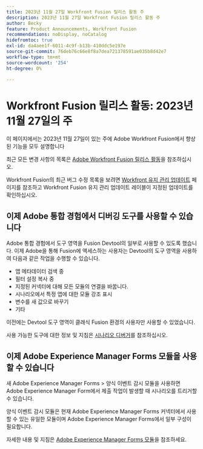 ```yaml
---
title: 2023년 11월 27일 Workfront Fusion 릴리스 활동 주
description: 2023년 11월 27일 Workfront Fusion 릴리스 활동 주
author: Becky
feature: Product Announcements, Workfront Fusion
recommendations: noDisplay, noCatalog
hidefromtoc: true
exl-id: da4aee1f-6011-4c9f-b13b-410ddc5e197e
source-git-commit: 76deb76c66e8f8a7dea721378591ae035b8d42e7
workflow-type: tm+mt
source-wordcount: '254'
ht-degree: 0%

---
```


# Workfront Fusion 릴리스 활동: 2023년 11월 27일의 주

이 페이지에서는 2023년 11월 27일이 있는 주에 Adobe Workfront Fusion에서 향상된 기능을 모두 설명합니다

최근 모든 변경 사항의 목록은 [Adobe Workfront Fusion 릴리스 활동](../../../product-announcements/product-releases/fusion-release-activity/fusion-release-activity.md)을 참조하십시오.

Workfront Fusion의 최근 버그 수정 목록을 보려면 [Workfront 유지 관리 업데이트](https://experienceleague.adobe.com/docs/workfront-known-issues/releases/current-updates.html) 페이지를 참조하고 Workfront Fusion 유지 관리 업데이트 레이블이 지정된 업데이트를 확인하십시오.

## 이제 Adobe 통합 경험에서 디버깅 도구를 사용할 수 있습니다

Adobe 통합 경험에서 도구 영역을 Fusion Devtool의 일부로 사용할 수 있도록 했습니다. 이제 Adobe을 통해 Fusion에 액세스하는 사용자는 Devtool의 도구 영역을 사용하여 다음과 같은 작업을 수행할 수 있습니다.

* 앱 메타데이터 검색 중
* 필터 설정 복사 중
* 지정된 커넥터에 대해 모든 모듈의 연결을 바꿉니다.
* 시나리오에서 특정 앱에 대한 모듈 강조 표시
* 변수를 새 값으로 바꾸기
* 기타

이전에는 Devtool 도구 영역이 클래식 Fusion 환경의 사용자만 사용할 수 있었습니다.

사용 가능한 도구에 대한 정보 및 지침은 [시나리오 디버거](/help/quicksilver/workfront-fusion/scenarios/debug-scenarios-with-dev-tool.md#tools)를 참조하십시오.

## 이제 Adobe Experience Manager Forms 모듈을 사용할 수 있습니다

새 Adobe Experience Manager Forms > 양식 이벤트 감시 모듈을 사용하면 Adobe Experience Manager Form에서 제출 작업이 발생할 때 시나리오를 트리거할 수 있습니다.

양식 이벤트 감시 모듈은 현재 Adobe Experience Manager Forms 커넥터에서 사용할 수 있는 유일한 모듈이며 Adobe Experience Manager Forms에서 일부 구성이 필요합니다.

자세한 내용 및 지침은 [Adobe Experience Manager Forms 모듈](/help/quicksilver/workfront-fusion/apps-and-their-modules/aem-forms-modules.md)을 참조하세요.
